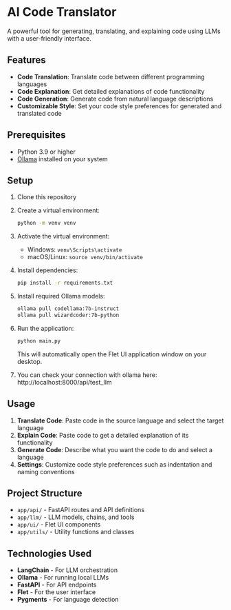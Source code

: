 # AI Code Translator

A powerful tool for generating, translating, and explaining code using LLMs with a user-friendly interface.

## Features

- **Code Translation**: Translate code between different programming languages
- **Code Explanation**: Get detailed explanations of code functionality
- **Code Generation**: Generate code from natural language descriptions
- **Customizable Style**: Set your code style preferences for generated and translated code

## Prerequisites

- Python 3.9 or higher
- [Ollama](https://ollama.ai/) installed on your system

## Setup

1. Clone this repository
2. Create a virtual environment:
   ```bash
   python -m venv venv
   ```

3. Activate the virtual environment:
   - Windows: `venv\Scripts\activate`
   - macOS/Linux: `source venv/bin/activate`

4. Install dependencies:
   ```bash
   pip install -r requirements.txt
   ```

5. Install required Ollama models:
   ```bash
   ollama pull codellama:7b-instruct
   ollama pull wizardcoder:7b-python
   ```

6. Run the application:
   ```bash
   python main.py
   ```

   This will automatically open the Flet UI application window on your desktop.

7. You can check your connection with ollama here: http://localhost:8000/api/test_llm

## Usage

1. **Translate Code**: Paste code in the source language and select the target language
2. **Explain Code**: Paste code to get a detailed explanation of its functionality
3. **Generate Code**: Describe what you want the code to do and select a language
4. **Settings**: Customize code style preferences such as indentation and naming conventions

## Project Structure

- `app/api/` - FastAPI routes and API definitions
- `app/llm/` - LLM models, chains, and tools
- `app/ui/` - Flet UI components
- `app/utils/` - Utility functions and classes

## Technologies Used

- **LangChain** - For LLM orchestration
- **Ollama** - For running local LLMs
- **FastAPI** - For API endpoints
- **Flet** - For the user interface
- **Pygments** - For language detection
